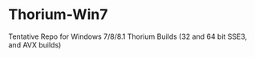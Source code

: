 # Thorium-Win7
Tentative Repo for Windows 7/8/8.1 Thorium Builds (32 and 64 bit SSE3, and AVX builds)
